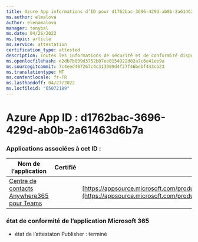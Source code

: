 ```yaml
---
title: Azure App informations d’ID pour d1762bac-3696-429d-ab0b-2a61463d6b7a
ms.author: elmalova
author: elenamalova
manager: tonybal
ms.date: 04/26/2022
ms.topic: article
ms.service: attestation
certification_type: attested
description: Toutes les informations de sécurité et de conformité disponibles pour d1762bac-3696-429d-ab0b-2a61463d6b7a.
ms.openlocfilehash: e2db7b039d3752b07ee0154922d02a7c6e41ee9a
ms.sourcegitcommit: 7c4eed407267c4c313909d4f27f46bebf443cb23
ms.translationtype: MT
ms.contentlocale: fr-FR
ms.lasthandoff: 04/27/2022
ms.locfileid: "65072189"
---
```

# <a name="azure-app-id-d1762bac-3696-429d-ab0b-2a61463d6b7a"></a>Azure App ID : d1762bac-3696-429d-ab0b-2a61463d6b7a


### <a name="apps-associated-with-this-id"></a>Applications associées à cet ID :
| **Nom de l’application** | **Certifié** | **Afficher dans AppSource** |
|--------------|---------------|-----------------------|
| [Centre de contacts Anywhere365 pour Teams](../forward/workstreampeople.anywhere365contactcenterforteams.md) |  | [https://appsource.microsoft.com/product/office/workstreampeople.anywhere365contactcenterforteams](https://appsource.microsoft.com/product/office/workstreampeople.anywhere365contactcenterforteams) |

### <a name="microsoft-365-app-compliance-status"></a>état de conformité de l’application Microsoft 365
- état de l’attestaton Publisher : terminé
